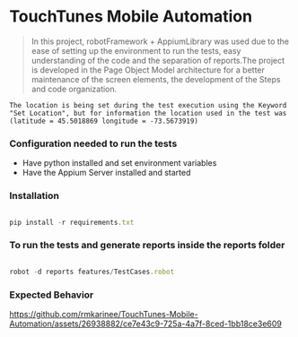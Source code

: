 # TouchTunes Mobile Automation
 
>In this project, robotFramework + AppiumLibrary was used due to the ease of setting up the environment to run the tests, easy understanding of the code and the separation of reports.The project is developed in the Page Object Model architecture for a better maintenance of the screen elements, the development of the Steps and code organization.

`The location is being set during the test execution using the Keyword "Set Location", but for information the location used in the test was (latitude = 45.5018869 longitude = -73.5673919)`


### Configuration needed to run the tests

* Have python installed and set environment variables
* Have the Appium Server installed and started

### Installation

```js  

pip install -r requirements.txt

```

### To run the tests and generate reports inside the reports folder
```js  

robot -d reports features/TestCases.robot

```

### Expected Behavior

https://github.com/rmkarinee/TouchTunes-Mobile-Automation/assets/26938882/ce7e43c9-725a-4a7f-8ced-1bb18ce3e609

